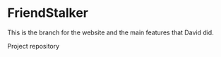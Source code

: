 FriendStalker
=============

This is the branch for the website and the main features that David did.  

Project repository

